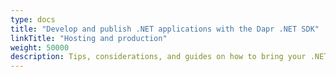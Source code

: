 ```yaml
---
type: docs
title: "Develop and publish .NET applications with the Dapr .NET SDK"
linkTitle: "Hosting and production"
weight: 50000
description: Tips, considerations, and guides on how to bring your .NET application with Dapr to production
---
```

